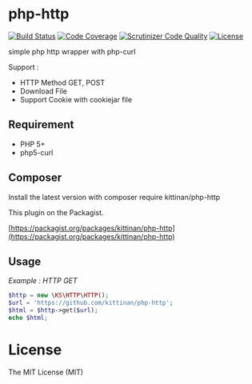 php-http
========
[![Build Status](https://travis-ci.org/kittinan/php-http.svg?branch=master)](https://travis-ci.org/kittinan/php-http)
[![Code Coverage](https://scrutinizer-ci.com/g/kittinan/php-http/badges/coverage.png?b=master)](https://scrutinizer-ci.com/g/kittinan/php-http/?branch=master)
[![Scrutinizer Code Quality](https://scrutinizer-ci.com/g/kittinan/php-http/badges/quality-score.png?b=master)](https://scrutinizer-ci.com/g/kittinan/php-http/?branch=master)
[![License](https://poser.pugx.org/kittinan/php-http/license.svg)](https://packagist.org/packages/kittinan/php-http)

simple php http wrapper with php-curl

Support :

- HTTP Method GET, POST
- Download File
- Support Cookie with cookiejar file

## Requirement
* PHP 5+
* php5-curl

## Composer

Install the latest version with composer require kittinan/php-http

This plugin on the Packagist.

[https://packagist.org/packages/kittinan/php-http](https://packagist.org/packages/kittinan/php-http)

## Usage
*Example : HTTP GET*
```php
$http = new \KS\HTTP\HTTP();
$url = 'https://github.com/kittinan/php-http';
$html = $http->get($url);
echo $html;
```


License
=======
The MIT License (MIT)
